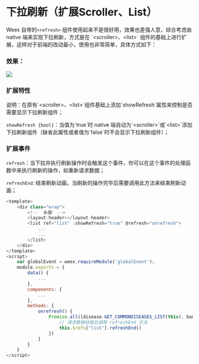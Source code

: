 # 下拉刷新（扩展Scroller、List）

Weex 自带的`<refresh>` 组件使用起来不是很好用，效果也差强人意，综合考虑由 native 端来实现下拉刷新，方式是在 \`&lt;scroller&gt;、&lt;list&gt;\` 组件的基础上进行扩展，这样对于前端的改动最小，使用也非常简单，具体方式如下：

### 效果：

![](https://img.benmu-health.com/gitbook/show4.gif)

### 扩展特性

说明：在原有\`&lt;scroller&gt;、&lt;list&gt;\`组件基础上添加\`showRefresh\`属性来控制是否需要显示下拉刷新组件；

`showRefresh {bool}`：当值为\`true\`时 native 端自动为\`&lt;scroller&gt;\`或\`&lt;list&gt;\`添加下拉刷新组件（缺省此属性或者值为\`false\`时不会显示下拉刷新组件）；

### 扩展事件

`refresh`：当下拉并执行刷新操作时会触发这个事件，你可以在这个事件的处理函数中来执行刷新的操作，如重新请求数据；

`refreshEnd`: 结束刷新动画，当刷新的操作完毕后需要调用此方法来结束刷新动画；

```js
<template>
    <div class="wrap">
        <!--  头部  -->
        <layout-header></layout-header>
        <list ref="list" :showRefresh="true" @refresh="onrefresh">
            ...
            ...
        </list>
    </div>
</template>
<script>
    var globalEvent = weex.requireModule('globalEvent');
    module.exports = {
        data() {
            ...
        },
        components: {
            ...
        },
        methods: {
            onrefresh() {
                Promise.all([disease.GET_COMMONDISEASES_LIST(this), banner.GET_BANNER_LIST(this)]).then(() => {
                    // 请求数据结束后调用 refreshEnd 方法
                    this.$refs["list"].refreshEnd()
                })
            }
        }
    }
</script>
```



